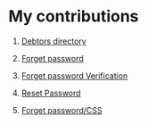 # My contributions

1. [Debtors directory](https://github.com/zuri-training/My-Debtors-Project-Team33/tree/master/MyDebtors/templates/debtors_directory)

2. [Forget password](https://github.com/zuri-training/My-Debtors-Project-Team33/blob/master/MyDebtors/templates/testingfiles/forget_password.html)

3. [Forget password Verification](https://github.com/zuri-training/My-Debtors-Project-Team33/blob/master/MyDebtors/templates/users/forget_password2.html)

4. [Reset Password](https://github.com/zuri-training/My-Debtors-Project-Team33/blob/master/MyDebtors/templates/users/reset.html)

5. [Forget password/CSS]()
